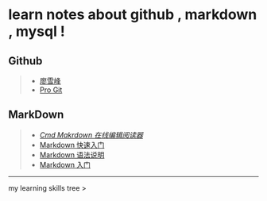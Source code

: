 # learn notes about github , markdown , mysql ! 

## Github 
> - [廖雪峰][1]
> - [Pro Git][2]

## MarkDown
> - [*Cmd Makrdown 在线编辑阅读器*][3]
> - [Markdown 快速入门][4]
> - [Markdown 语法说明][5]
> - [Markdown 入门][6]

----------
[1]:http://www.liaoxuefeng.com/wiki/0013739516305929606dd18361248578c67b8067c8c017b000
[2]:http://git.oschina.net/progit/index.html
[3]:https://www.zybuluo.com/mdeditor
[4]:http://www.oschina.net/question/100267_75314
[5]:http://www.markdown.cn
[6]:http://www.360doc.com/content/13/1119/13/3300331_330476656.shtml
my learning skills tree >
